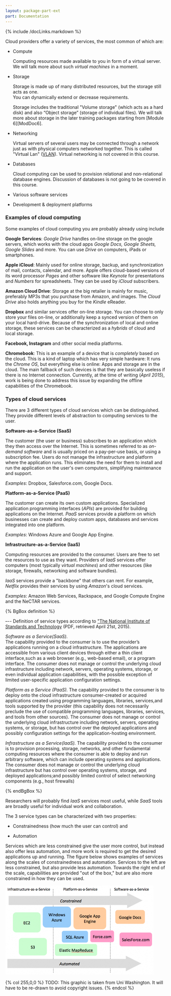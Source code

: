 ```yaml
---
layout: package-part-ext
part: Documentation 
---
```


{% include /docLinks.markdown %}

Cloud providers offer a variety of services, the most common of which are:

* Compute

    Computing resources made available to you in form of a virtual server. 
We will talk more about such *virtual machines* in a moment.

* Storage

    Storage is made up of many distributed resources, but the storage still acts as one.		
You can dynamically extend or decrease requirements.

    Storage includes the traditional "Volume storage" (which acts as a hard disk) and also “Object storage” (storage of individual files). 
We will talk more about storage in the later training packages starting from [Module 6][ModDoc6].

* Networking

    Virtual servers of several users may be connected through a network just as with physical computers networked together.
This is called "Virtual Lan" ([VLAN](http://en.wikipedia.org/wiki/Virtual_LAN)). 
Virtual networking is not covered in this course.

* Databases

    Cloud computing can be used to provision relational and non-relational database engines. 
Discussion of databases is not going to be covered in this course.

<!--
* Administration and security

    * Identity management	

    * Access control

    * Monitoring & logs

    * and more..
-->

* Various software services

* Development & deployment platforms


### Examples of cloud computing

Some examples of cloud computing you are probably already using include

**Google Services**: *Google Drive* handles on-line storage on the google servers, which works with the cloud apps *Google Docs, Google Sheets, Google Slides* and more. You can use *Drive* on computers, iPads or smartphones.

**Apple iCloud**: Mainly used for online storage, backup, and synchronization of mail, contacts, calendar, and more. Apple offers cloud-based versions of its word processor *Pages* and other software like *Keynote* for presentations and *Numbers* for spreadsheets. They can be used by *iCloud* subscribers.

**Amazon Cloud Drive**: Storage at the big retailer is mainly for music, preferably MP3s that you purchase from Amazon, and images. The *Cloud Drive* also holds anything you buy for the *Kindle* eReader.

**Dropbox** and similar services offer on-line storage. You can choose to only store your files on-line, or additionally keep a synced version of them on your local hard-drive. Because of the synchronization of local and online storage, these services can be characterized as a *hybrids* of cloud and local storage.

**Facebook, Instagram** and other social media platforms.

**Chromebook**: This is an example of a device that is *completely* based on the cloud. This is a kind of laptop which has very simple hardware: It runs the *Chrome OS*, but everything else is online: Apps and storage are in the cloud. The main fallback of such devices is that they are basically useless if there is no Internet connection. Currently, at the time of writing (*April 2015*), work is being done to address this issue by expanding the offline capabilities of the Chromebook.

### Types of cloud services

There are 3 different types of cloud services which can be distinguished. They provide different levels of abstraction to computing services to the user.


**Software-as-a-Service (SaaS)**

The customer (the user or business) subscribes to an application which they then access over the Internet. This is sometimes referred to as *on-demand software* and is usually priced on a pay-per-use basis, or using a subscription fee. Users do not manage the infrastructure and platform where the application runs. This eliminates the need for them to install and run the application on the user's own computers, simplifying maintenance and support.

*Examples*: Dropbox, Salesforce.com, Google Docs.


**Platform-as-a-Service (PaaS)**

The customer can create its own custom applications. Specialized application programming interfaces (*APIs*) are provided for building applications on the Internet. *PaaS* services provide a platform on which businesses can create and deploy custom apps, databases and services integrated into one platform. 

*Examples*: Windows Azure and Google App Engine.

**Infrastructure-as-a-Service (IaaS)**

Computing resources are provided to the consumer. Users are free to set the resources to use as they want. Providers of *IaaS* services offer computers (most typically *virtual machines*) and other resources (like storage, firewalls, networking and software bundles).

*IaaS* services provide a "backbone" that others can rent. For example, *Netflix* provides their services by using *Amazon*'s cloud services.


*Examples*: Amazon Web Services, Rackspace, and Google Compute Engine and the NeCTAR services.


{% BgBox definition %}

–-- Definition of service types according to [ "The National Institute of Standards and Technology](http://csrc.nist.gov/publications/nistpubs/800-145/SP800-145.pdf) (PDF, retrieved April 21st, 2015).

*Software as a Service(SaaS).*  
The capability provided to the consumer is to use the provider’s applications running on a cloud infrastructure. The applications are accessible from various client devices through either a thin client interface,such as a web browser (e.g., web-based email), or a program interface. The consumer does not manage or control the underlying cloud infrastructure including network, servers, operating systems, storage, or even individual application capabilities, with the possible exception of limited user-specific application configuration settings.

*Platform as a Service (PaaS).* 
The capability provided to the consumer is to deploy onto the cloud infrastructure consumer-created or acquired applications created using programming languages, libraries, services,and tools supported by the provider (this capability does not necessarily preclude the use of compatible programming languages, libraries, services, and tools from other sources). The consumer does not manage or control the underlying cloud infrastructure including network, servers, operating systems, or storage, but has control over the deployed applications and possibly configuration settings for the application-hosting environment. 

*Infrastructure as a Service(IaaS).* 
The capability provided to the consumer is to provision processing, storage, networks, and other fundamental computing resources where the consumer is able to deploy and run arbitrary software, which can include operating systems and applications. The consumer does not manage or control the underlying cloud infrastructure but has control over operating systems, storage, and deployed applications;and possibly limited control of select networking components (e.g., host firewalls) 

{% endBgBox %}




Researchers will probably find *IaaS* services most useful, while *SaaS* tools are broadly useful for individual work and collaboration. 

The 3 service types can be characterized with two properties: 

* Constrainedness (how much the user can control) and 

* Automation 

Services which are less constrained give the user more control, but instead also offer less automation, and more work is required to get the desired applications up and running. The figure below shows examples of services along the scales of constrainedness and automation. Services to the left are less constrained, but also provide less automation. Towards the right end of the scale, capabilities are provided "out of the box," but are also more constrained in how they can be used.

![Constrainedness and Automation of service types](images/serviceTypesConstrainedness.png)

{% col 255,0,0 %} 
TODO: This graphic is taken from Uni Washington. It will have to be re-drawn to avoid copyright issues. 
{% endcol %}





